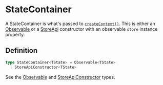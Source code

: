 # StateContainer

A StateContainer is what's passed to [`createContext()`](/api/createContext.md). This is either an [Observable](/types/Observable.md) or a [StoreApi](/api/StoreApi.md) constructor with an observable `store` instance property.

## Definition

```typescript
type StateContainer<TState> = Observable<TState>
  | StoreApiConstructor<TState>
```

See the [Observable](/types/Observable.md) and [StoreApiConstructor](/types/StoreApiConstructor.md) types.

